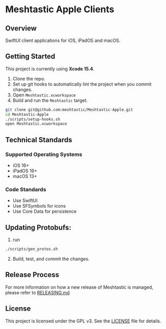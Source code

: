 # Meshtastic Apple Clients

## Overview

SwiftUI client applications for iOS, iPadOS and macOS.

## Getting Started

This project is currently using **Xcode 15.4**. 

1. Clone the repo.
2. Set up git hooks to automatically lint the project when you commit changes.
2. Open `Meshtastic.xcworkspace`
2. Build and run the `Meshtastic` target.

```sh
git clone git@github.com:meshtastic/Meshtastic-Apple.git
cd Meshtastic-Apple
./scripts/setup-hooks.sh
open Meshtastic.xcworkspace
```

## Technical Standards

### Supported Operating Systems

* iOS 16+
* iPadOS 16+
* macOS 13+

### Code Standards

- Use SwiftUI
- Use SFSymbols for icons
- Use Core Data for persistence

## Updating Protobufs:

1. run
```bash
./scripts/gen_protos.sh
```
2. Build, test, and commit the changes.

## Release Process

For more information on how a new release of Meshtastic is managed, please refer to [RELEASING.md](./RELEASING.md)

## License

This project is licensed under the GPL v3. See the [LICENSE](LICENSE) file for details.
